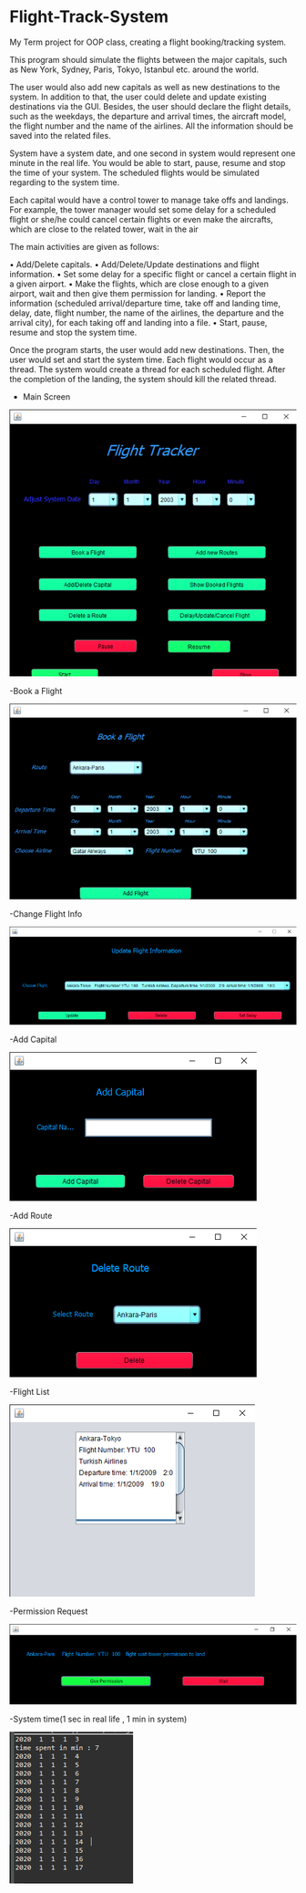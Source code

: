 # Flight-Track-System
My Term project for OOP class, creating a flight booking/tracking system.

This program should simulate the flights between the major capitals, such as New York, Sydney, Paris, Tokyo, Istanbul etc. around the world. 


The user would also add new capitals as well as new destinations to the system. In addition to that, the user could delete and update existing destinations via the GUI. Besides, the user should declare the flight details, such as the weekdays, the departure and arrival times, the aircraft model, the flight number and the name of the airlines. All the information should be saved into the related files. 

System have a system date, and one second in system would represent one minute in the real life. You would be able to start, pause, resume and stop the time of your system. The scheduled flights would be simulated regarding to the system time.

Each capital would have a control tower to manage take offs and landings. For example, the tower manager would set some delay for a scheduled flight or she/he could cancel certain flights or even make the aircrafts, which are close to the related tower, wait in the air


The main activities are given as follows:

•	Add/Delete capitals.
•	Add/Delete/Update destinations and flight information.
•	Set some delay for a specific flight or cancel a certain flight in a given airport.
•	Make the flights, which are close enough to a given airport, wait and then give them permission for landing.
•	Report the information (scheduled arrival/departure time, take off and landing time, delay, date, flight number, the name of the airlines, the departure and the arrival city), for each taking off and landing into a file.
•	Start, pause, resume and stop the system time.

Once the program starts, the user would add new destinations. Then, the user would set and start the system time. Each flight would occur as a thread. The system would create a thread for each scheduled flight. After the completion of the landing, the system should kill the related thread. 

- Main Screen

![](images/main.png)



-Book a Flight

![](images/book.png)


-Change Flight Info

![](images/update.png)


-Add Capital

![](images/add_c.png)


-Add Route

![](images/add_r.png)


-Flight List

![](images/list.png)



-Permission Request


![](images/per.png)



-System time(1 sec in real life , 1 min in system)

![](images/time.png)
